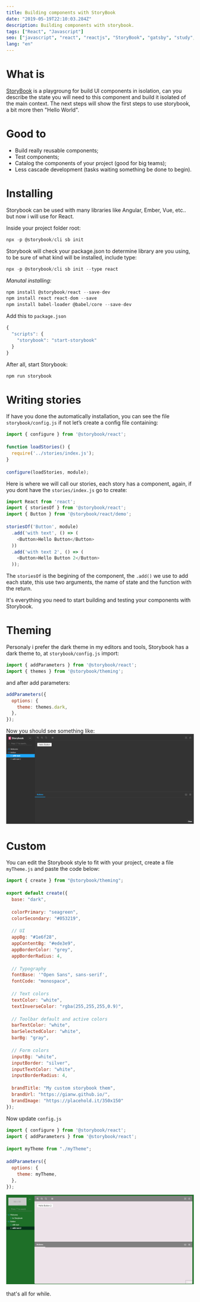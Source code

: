 ```yaml
---
title: Building components with StoryBook
date: "2019-05-19T22:10:03.284Z"
description: Building components with storybook.
tags: ["React", "Javascript"]
seo: ["javascript", "react", "reactjs", "StoryBook", "gatsby", "study", "tech"]
lang: "en"
---
```


# What is

[StoryBook](https://storybook.js.org/) is a playgroung for build UI components in isolation, can you describe the state you will need to this component and build it isolated of the main context.
The next steps will show the first steps to use storybook, a bit more then "Hello World".

# Good to
* Build really reusable components;
* Test components;
* Catalog the components of your project (good for big teams);
* Less cascade development (tasks waiting something be done to begin).

# Installing

Storybook can be used with many libraries like Angular, Ember, Vue, etc.. but now i will use for React.

Inside your project folder root:
```javascript
npx -p @storybook/cli sb init
```
Storybook will check your package.json to determine library are you using, to be sure of what kind will be installed, include type:
```javascript
npx -p @storybook/cli sb init --type react
```

*Manutal installing:*
```javascript
npm install @storybook/react --save-dev
npm install react react-dom --save
npm install babel-loader @babel/core --save-dev
```

Add this to `package.json`
```javascript
{
  "scripts": {
    "storybook": "start-storybook"
  }
}
```

After all, start Storybook:
```javascript
npm run storybook
```

# Writing stories

If have you done the automatically installation, you can see the file `storybook/config.js` if not let’s create a config file containing:
```javascript
import { configure } from '@storybook/react';

function loadStories() {
  require('../stories/index.js');
}

configure(loadStories, module);
```

Here is where we will call our stories, each story has a component, again, if you dont have the `stories/index.js` go to create:
```javascript
import React from 'react';
import { storiesOf } from '@storybook/react';
import { Button } from '@storybook/react/demo';

storiesOf('Button', module)
  .add('with text', () => (
    <Button>Hello Button</Button>
  ))
  .add('with text 2', () => (
    <Button>Hello Button 2</Button>
  ));
```

The `storiesOf` is the begining of the component, the `.add()` we use to add each state, this use two arguments, the name of state and the function with the return.

It's everything you need to start building and testing your components with Storybook.

# Theming

Personaly i prefer the dark theme in my editors and tools, Storybook has a dark theme to, at `storybook/config.js` import:
```javascript
import { addParameters } from '@storybook/react';
import { themes } from '@storybook/theming';
```

and after add parameters:

```javascript
addParameters({
  options: {
    theme: themes.dark,
  },
});
```

Now you should see something like:
![Storybook dark theme](../../assets/print_storybook.PNG)

# Custom

You can edit the Storybook style to fit with your project, create a file `myTheme.js` and paste the code below:

```javascript
import { create } from "@storybook/theming";

export default create({
  base: "dark",

  colorPrimary: "seagreen",
  colorSecondary: "#053219",

  // UI
  appBg: "#1e6f28",
  appContentBg: "#ede3e9",
  appBorderColor: "grey",
  appBorderRadius: 4,

  // Typography
  fontBase: '"Open Sans", sans-serif',
  fontCode: "monospace",

  // Text colors
  textColor: "white",
  textInverseColor: "rgba(255,255,255,0.9)",

  // Toolbar default and active colors
  barTextColor: "white",
  barSelectedColor: "white",
  barBg: "gray",

  // Form colors
  inputBg: "white",
  inputBorder: "silver",
  inputTextColor: "white",
  inputBorderRadius: 4,

  brandTitle: "My custom storybook them",
  brandUrl: "https://gianw.github.io/",
  brandImage: "https://placehold.it/350x150"
});
```

Now update `config.js`
```javascript
import { configure } from '@storybook/react';
import { addParameters } from '@storybook/react';

import myTheme from "./myTheme";

addParameters({
  options: {
    theme: myTheme,
  },
});

```

![Storybook custom theme](../../assets/print_storybook2.PNG)

that's all for while.
